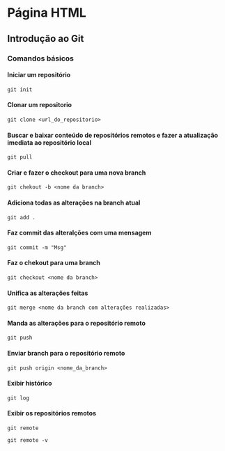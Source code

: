 # Página HTML
## Introdução ao Git
### Comandos básicos

#### Iniciar um repositório
````
git init
````

#### Clonar um repositorio
````
git clone <url_do_repositorio>
````

#### Buscar e baixar conteúdo de repositórios remotos e fazer a atualização imediata ao repositório local
````
git pull
````

#### Criar e fazer o checkout para uma nova branch
````
git chekout -b <nome da branch>
````

#### Adiciona todas as alterações na branch atual
````
git add .
````

#### Faz commit das alteralções com uma mensagem
````
git commit -m "Msg"
````

#### Faz o chekout para uma branch
````
git checkout <nome da branch>
````

#### Unifica as alterações feitas
````
git merge <nome da branch com alterações realizadas>
````

#### Manda as alterações para o repositório remoto
````
git push
````


#### Enviar branch para o repositório remoto <origin>
````
git push origin <nome_da_branch>
````

#### Exibir histórico
````
git log
````

#### Exibir os repositórios remotos
````
git remote

git remote -v
````

